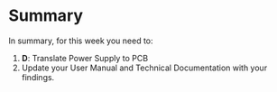 



# Summary

In summary, for this week you need to:

1. **D**: Translate Power Supply to PCB
2. Update your User Manual and Technical Documentation with your findings.
